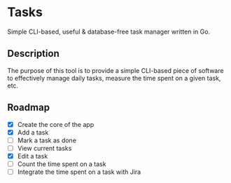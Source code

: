 # Tasks

Simple CLI-based, useful & database-free task manager written in Go.

## Description

The purpose of this tool is to provide a simple CLI-based piece of software to
effectively manage daily tasks, measure the time spent on a given task, etc.

## Roadmap

- [x] Create the core of the app
- [x] Add a task
- [ ] Mark a task as done
- [ ] View current tasks
- [x] Edit a task
- [ ] Count the time spent on a task
- [ ] Integrate the time spent on a task with Jira
